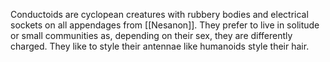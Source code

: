 Conductoids are cyclopean creatures with rubbery bodies and electrical sockets on all appendages from [[Nesanon]]. They prefer to live in solitude or small communities as, depending on their sex, they are differently charged. They like to style their antennae like humanoids style their hair.